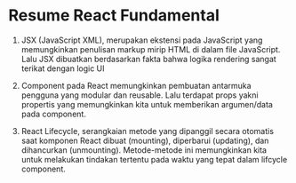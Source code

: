 # Resume React Fundamental

1. JSX (JavaScript XML), merupakan ekstensi pada JavaScript yang memungkinkan penulisan markup mirip HTML di dalam file JavaScript. Lalu JSX dibuatkan berdasarkan fakta bahwa logika rendering sangat terikat dengan logic UI

2. Component pada React memungkinkan pembuatan antarmuka pengguna yang modular dan reusable. Lalu terdapat props yakni propertis yang memungkinkan kita untuk memberikan argumen/data pada component.

3. React Lifecycle, serangkaian metode yang dipanggil secara otomatis saat komponen React dibuat (mounting), diperbarui (updating), dan dihancurkan (unmounting). Metode-metode ini memungkinkan kita untuk melakukan tindakan tertentu pada waktu yang tepat dalam lifcycle component.